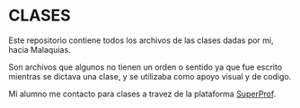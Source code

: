 # CLASES

Este repositorio contiene todos los archivos de las clases dadas por mi, hacia Malaquias.

Son archivos que algunos no tienen un orden o sentido ya que fue escrito mientras se dictava una clase, y se utilizaba como apoyo visual y de codigo.

Mi alumno me contacto para clases a travez de la plataforma [SuperProf](https://www.superprof.co/deseas-entender-bien-las-bases-programacion-con-soy-estudiante-ingenieria-sistemas-computacion-utp.html).